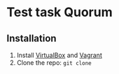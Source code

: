 # Test task Quorum

## Installation

1. Install [VirtualBox](https://www.virtualbox.org/wiki/Downloads) and [Vagrant](https://www.vagrantup.com/downloads.html)
2. Clone the repo: `git clone `
